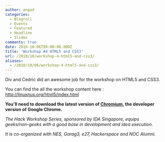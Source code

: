 ```yaml
---
author: angad
categories:
  - Blogroll
  - Events
  - Featured
  - Headline
  - Slides
comments: true
date: 2010-10-06T00:00:00.000Z
title: 'Workshop #4 HTML5 and CSS3'
url: /2010/10/workshop-4-html5-and-css3/
aliases:
  - /2010/10/06/workshop-4-html5-and-css3/
---
```


Div and Cedric did an awesome job for the workshop on HTML5 and CSS3.

You can find the all the workshop content here :<a href="http://linuxnus.org/html5/index.html"> http://linuxnus.org/html5/index.htm</a><a href="http://linuxnus.org/html5/index.html">l</a>

<strong>You'll need to download the latest version of <a href="http://dev.chromium.org/">Chromium</a>, the developer version of Google Chrome.</strong>

<em>The Hack Workshop Series, sponsored by IDA Singapore, equips geeks/non-geeks with a good base in development and idea execution.

It is co-organized with NES, Garag3, e27, Hackerspace and NOC Alumni.</em>
